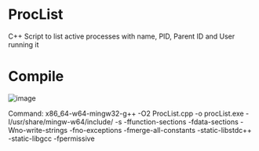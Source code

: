 # ProcList
C++ Script to list active processes with name, PID, Parent ID and User running it

# Compile

![image](https://user-images.githubusercontent.com/79543461/218267621-ec95c0c4-958b-4303-8fe0-22994ec58709.png)

Command:
x86_64-w64-mingw32-g++ -O2 ProcList.cpp -o procList.exe -I/usr/share/mingw-w64/include/ -s -ffunction-sections -fdata-sections -Wno-write-strings -fno-exceptions -fmerge-all-constants -static-libstdc++ -static-libgcc -fpermissive
